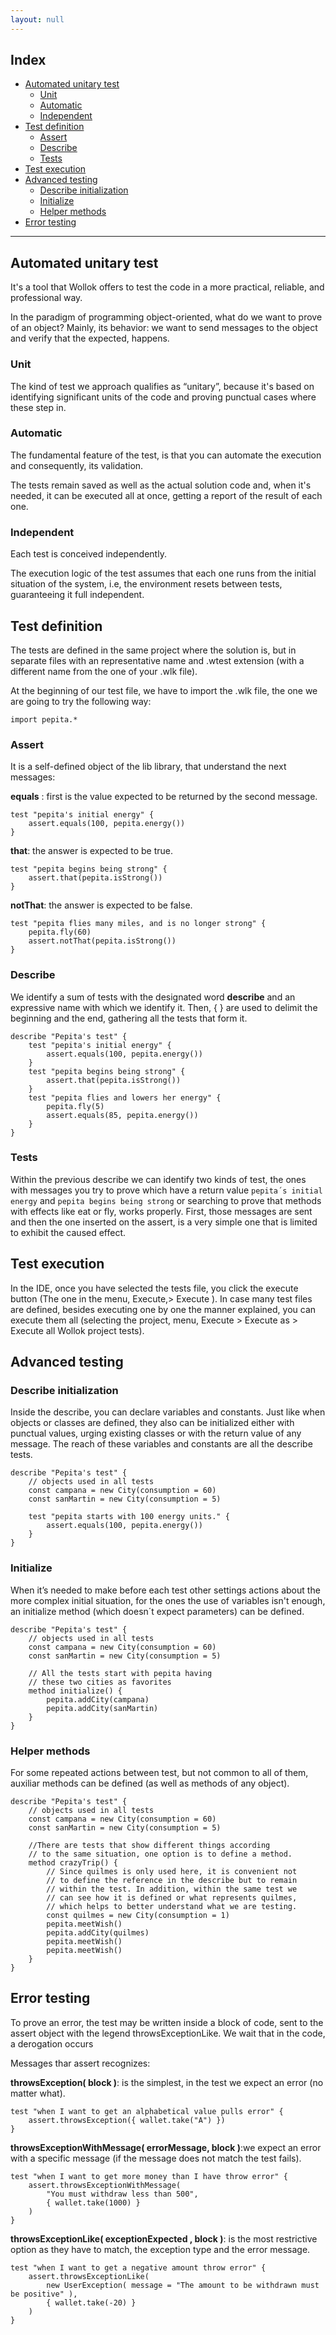 ```yaml
---
layout: null
---
```


## Index ##

* <a href="#automated-unitary-test" class="wollokLink">Automated unitary test</a>
    * <a href="#unit" class="wollokLink">Unit</a>
    * <a href="#automatic" class="wollokLink">Automatic</a>
    * <a href="#independent" class="wollokLink">Independent</a>
* <a href="#test-definition" class="wollokLink">Test definition</a>
    * <a href="#assert" class="wollokLink">Assert</a>
    * <a href="#describe" class="wollokLink">Describe</a>
    * <a href="#tests" class="wollokLink">Tests</a>
* <a href="#test-execution" class="wollokLink">Test execution</a>
* <a href="#advanced-testing" class="wollokLink">Advanced testing</a>
    * <a href="#describe-initialization" class="wollokLink">Describe initialization</a>
    * <a href="#initialize" class="wollokLink">Initialize</a>
    * <a href="#helper-methods" class="wollokLink">Helper methods</a>
* <a href="#error-testing" class="wollokLink">Error testing</a>  

___

## Automated unitary test ##
It's a tool that Wollok offers to test the code in a more practical, reliable, and professional way.


In the paradigm of programming object-oriented, what do we want to prove of an object? Mainly, its behavior: we want to send messages to the object and verify that the expected, happens.

### Unit ###
The kind of test we approach qualifies as “unitary”, because it's based on identifying significant units of the code and proving punctual cases where these step in.

### Automatic ###
The fundamental feature of the test, is that you can automate the execution and consequently, its validation.

The tests remain saved as well as the actual solution code and, when it's needed, it can be executed all at once, getting a report of the result of each one.

### Independent ###
Each test is conceived independently.

The execution logic of the test assumes that each one runs from the initial situation of the system, i.e, the environment resets between tests, guaranteeing it full independent.

## Test definition ##
The tests are defined in the same project where the solution is, but in separate files with an representative name and .wtest extension (with a different name from the one of your .wlk file).

At the beginning of our test file, we have to import the .wlk file, the one we are going to try the following way:
```wollok
import pepita.*
```

### Assert ###
It is a self-defined object of the lib library, that understand the next messages:


**equals** : first is the value expected to be returned by the second message.
```wollok
test "pepita's initial energy" {
	assert.equals(100, pepita.energy())
}
```

**that**: the answer is expected to be true.
```wollok
test "pepita begins being strong" {
	assert.that(pepita.isStrong())
}
```
**notThat**: the answer is expected to be false.
```wollok
test "pepita flies many miles, and is no longer strong" {
	pepita.fly(60)
	assert.notThat(pepita.isStrong())
}
```
### Describe ###
We identify a sum of tests with the designated word **describe** and an expressive name with which we identify it. Then, { } are used to delimit the beginning and the end, gathering all the tests that form it.
```wollok
describe "Pepita's test" {
    test "pepita's initial energy" {
	    assert.equals(100, pepita.energy())
    }
    test "pepita begins being strong" {
	    assert.that(pepita.isStrong())
    }
    test "pepita flies and lowers her energy" {
	    pepita.fly(5)
	    assert.equals(85, pepita.energy())
    }
}
```
### Tests ###
Within the previous describe we can identify two kinds of test, the ones with messages you try to prove which have a return value `pepita´s initial energy` and `pepita begins being strong` or searching to prove that methods with effects like eat or fly, works properly. First, those messages are sent and then the one inserted on the assert, is a very simple one that is limited to exhibit the caused effect.

## Test execution ##
In the IDE, once you have selected the tests file, you click the execute button (The one in the menu, Execute,> Execute <Ctrl F11>).
In case many test files are defined, besides executing one by one the manner explained, you can execute them all (selecting the project, menu, Execute > Execute as > Execute all Wollok project tests).


## Advanced testing ##

### Describe initialization ###
Inside the describe, you can declare variables and constants. Just like when objects or classes are defined, they also can be initialized either with punctual values, urging existing classes or with the return value of any message. The reach of these variables and constants are all the describe tests.

```wollok
describe "Pepita's test" {
	// objects used in all tests
	const campana = new City(consumption = 60)
	const sanMartin = new City(consumption = 5)

	test "pepita starts with 100 energy units." {
		assert.equals(100, pepita.energy())
	}
}
```
### Initialize ###
When it’s needed to make before each test other settings actions about the more complex initial situation, for the ones the use of variables isn't enough, an initialize method (which doesn´t expect parameters) can be defined.

```wollok
describe "Pepita's test" {
    // objects used in all tests
    const campana = new City(consumption = 60)
    const sanMartin = new City(consumption = 5)

    // All the tests start with pepita having
    // these two cities as favorites
    method initialize() {
        pepita.addCity(campana)
        pepita.addCity(sanMartin)
    }
}

```
### Helper methods ###
For some repeated actions between test, but not common to all of them, auxiliar methods can be defined (as well as methods of any object).

```wollok
describe "Pepita's test" {
    // objects used in all tests
    const campana = new City(consumption = 60)
    const sanMartin = new City(consumption = 5)

    //There are tests that show different things according
    // to the same situation, one option is to define a method.
    method crazyTrip() {
        // Since quilmes is only used here, it is convenient not
        // to define the reference in the describe but to remain 
        // within the test. In addition, within the same test we 
        // can see how it is defined or what represents quilmes, 
        // which helps to better understand what we are testing.
        const quilmes = new City(consumption = 1)
        pepita.meetWish()
        pepita.addCity(quilmes)
        pepita.meetWish()
        pepita.meetWish()
	}
}
```
## Error testing ##
To prove an error, the test may be written inside a block of code, sent to the assert object with the legend throwsExceptionLike. We wait that in the code, a derogation occurs

Messages thar assert recognizes:


**throwsException( block )**: is the simplest, in the test we expect an error (no matter what).
```wollok
test "when I want to get an alphabetical value pulls error" {
	assert.throwsException({ wallet.take("A") })
}
```

**throwsExceptionWithMessage( errorMessage, block )**:we expect an error with a specific message (if the message does not match the test fails).
```wollok
test "when I want to get more money than I have throw error" {
	assert.throwsExceptionWithMessage(
		"You must withdraw less than 500", 
		{ wallet.take(1000) }
	)
}
```

**throwsExceptionLike( exceptionExpected , block )**: is the most restrictive option as they have to match, the exception type and the error message.
``` wollok
test "when I want to get a negative amount throw error" {
	assert.throwsExceptionLike(
   		new UserException( message = "The amount to be withdrawn must be positive" ), 
   		{ wallet.take(-20) }
	)
}
```